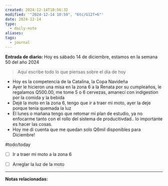 ```yaml
---
created: 2024-12-14T10:56:32
modified: '"2024-12-14 10:59", "6tc/G12T+6"'
date: 2024-12-14
type:
  - daily-note
aliases: 
tags:
  - journal
---
```

**Entrada de diario:** 
Hoy es sábado 14 de diciembre, estamos en la semana 50 del año 2024

> Aquí escribe todo lo que piensas sobre el día de hoy

- Hoy es la competencia de la Catalina, la Copa Navideña
- Ayer le hicieron una misa en la zona 6 a la Renata por su cumpleaños, le regalamos Q500.00, me tome 5 o 6 cervezas, amanecí con indigestion por la comida y la bebida
- Dejé la moto en la zona 6, tengo que ir a traer mi moto, ayer la deje porque tenia quemada la luz
- El lunes o mañana tengo que retomar mi plan de estudio, ya no enfocarme tanto con el rollo del sistema de producitivdad.. lo importante es hacer las cosas. 
- Hoy me di cuenta que me quedan solo Q6mil disponibles para Diciembre! 

#todo/today 
- [ ] Ir a traer mi moto a la zona 6
- [ ] Arreglar la luz de la moto 


----
**Notas relacionadas:**